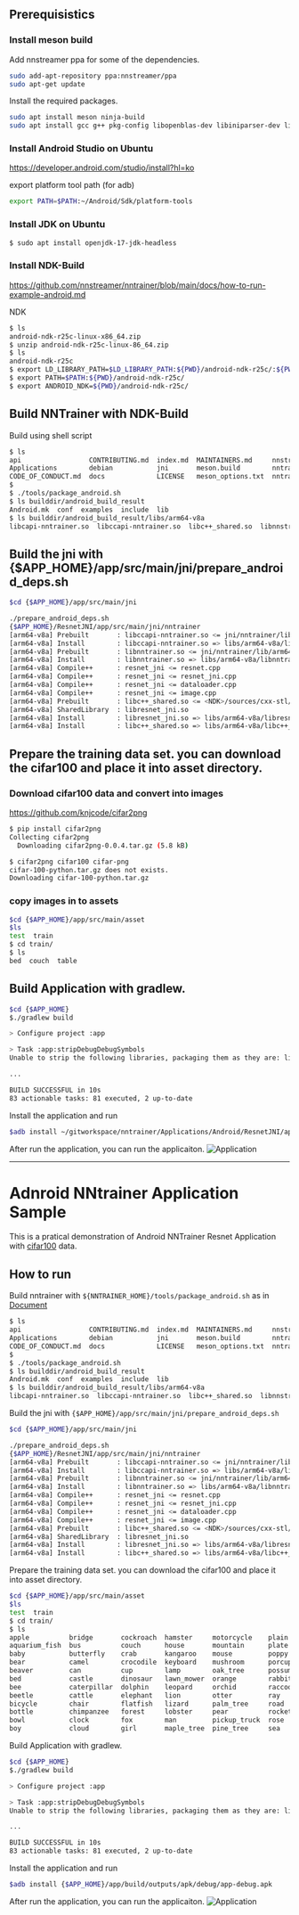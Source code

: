 
## Prerequisistics

### Install meson build

Add nnstreamer ppa for some of the dependencies.

```bash
sudo add-apt-repository ppa:nnstreamer/ppa
sudo apt-get update
```

Install the required packages.

```bash
sudo apt install meson ninja-build
sudo apt install gcc g++ pkg-config libopenblas-dev libiniparser-dev libjsoncpp-dev libcurl3-dev tensorflow2-lite-dev nnstreamer-dev libglib2.0-dev libgstreamer1.0-dev libgtest-dev ml-api-common-dev flatbuffers-compiler ml-inference-api-dev
```

### Install Android Studio on Ubuntu

https://developer.android.com/studio/install?hl=ko

export platform tool path (for adb)

```bash
export PATH=$PATH:~/Android/Sdk/platform-tools
```

### Install JDK on Ubuntu

```bash
$ sudo apt install openjdk-17-jdk-headless
```

### Install NDK-Build
https://github.com/nnstreamer/nntrainer/blob/main/docs/how-to-run-example-android.md

NDK 
```bash
$ ls
android-ndk-r25c-linux-x86_64.zip
$ unzip android-ndk-r25c-linux-86_64.zip
$ ls
android-ndk-r25c
$ export LD_LIBRARY_PATH=$LD_LIBRARY_PATH:${PWD}/android-ndk-r25c/:${PWD}/android-ndk-r25c/bin/
$ export PATH=$PATH:${PWD}/android-ndk-r25c/
$ export ANDROID_NDK=${PWD}/android-ndk-r25c/
```

##  Build NNTrainer with NDK-Build
Build using shell script

```bash
$ ls
api                 CONTRIBUTING.md  index.md  MAINTAINERS.md     nnstreamer        nntrainer.pc.in  RELEASE.md
Applications        debian           jni       meson.build        nntrainer         packaging        test
CODE_OF_CONDUCT.md  docs             LICENSE   meson_options.txt  nntrainer.ini.in  README.md        tools
$
$ ./tools/package_android.sh
$ ls builddir/android_build_result
Android.mk  conf  examples  include  lib
$ ls builddir/android_build_result/libs/arm64-v8a
libcapi-nntrainer.so  libccapi-nntrainer.so  libc++_shared.so  libnnstreamer-native.so  libnntrainer.so
```

## Build the jni with {$APP_HOME}/app/src/main/jni/prepare_android_deps.sh

```bash
$cd {$APP_HOME}/app/src/main/jni

./prepare_android_deps.sh 
{$APP_HOME}/ResnetJNI/app/src/main/jni/nntrainer
[arm64-v8a] Prebuilt       : libccapi-nntrainer.so <= jni/nntrainer/lib/arm64-v8a/
[arm64-v8a] Install        : libccapi-nntrainer.so => libs/arm64-v8a/libccapi-nntrainer.so
[arm64-v8a] Prebuilt       : libnntrainer.so <= jni/nntrainer/lib/arm64-v8a/
[arm64-v8a] Install        : libnntrainer.so => libs/arm64-v8a/libnntrainer.so
[arm64-v8a] Compile++      : resnet_jni <= resnet.cpp
[arm64-v8a] Compile++      : resnet_jni <= resnet_jni.cpp
[arm64-v8a] Compile++      : resnet_jni <= dataloader.cpp
[arm64-v8a] Compile++      : resnet_jni <= image.cpp
[arm64-v8a] Prebuilt       : libc++_shared.so <= <NDK>/sources/cxx-stl/llvm-libc++/libs/arm64-v8a/
[arm64-v8a] SharedLibrary  : libresnet_jni.so
[arm64-v8a] Install        : libresnet_jni.so => libs/arm64-v8a/libresnet_jni.so
[arm64-v8a] Install        : libc++_shared.so => libs/arm64-v8a/libc++_shared.so
```

## Prepare the training data set. you can download the cifar100 and place it into asset directory.

### Download cifar100 data and convert into images
https://github.com/knjcode/cifar2png

```bash
$ pip install cifar2png 
Collecting cifar2png
  Downloading cifar2png-0.0.4.tar.gz (5.8 kB)

$ cifar2png cifar100 cifar-png
cifar-100-python.tar.gz does not exists.
Downloading cifar-100-python.tar.gz
```

### copy images in to assets

```bash
$cd {$APP_HOME}/app/src/main/asset
$ls
test  train
$ cd train/
$ ls
bed  couch  table
```

## Build Application with gradlew.

``` bash
$cd {$APP_HOME}
$./gradlew build

> Configure project :app

> Task :app:stripDebugDebugSymbols
Unable to strip the following libraries, packaging them as they are: libc++_shared.so, libccapi-nntrainer.so, libnntrainer.so, libresnet_jni.so.

...

BUILD SUCCESSFUL in 10s
83 actionable tasks: 81 executed, 2 up-to-date

```

Install the application and run

``` bash
$adb install ~/gitworkspace/nntrainer/Applications/Android/ResnetJNI/app/build/outputs/apk/debug/app-debug.apk

```

After run the application, you can run the applicaiton.
![Application](/docs/images/app_resnet.jpg?raw=true)


---

# Adnroid NNtrainer Application Sample
This is a pratical demonstration of Android NNTrainer Resnet Application with [cifar100](https://www.cs.toronto.edu/~kriz/cifar.html) data.

## How to run
Build nntrainer with `${NNTRAINER_HOME}/tools/package_android.sh` as in [Document](https://github.com/nnstreamer/nntrainer/blob/main/docs/how-to-run-example-android.md)

```bash
$ ls
api                 CONTRIBUTING.md  index.md  MAINTAINERS.md     nnstreamer        nntrainer.pc.in  RELEASE.md
Applications        debian           jni       meson.build        nntrainer         packaging        test
CODE_OF_CONDUCT.md  docs             LICENSE   meson_options.txt  nntrainer.ini.in  README.md        tools
$
$ ./tools/package_android.sh
$ ls builddir/android_build_result
Android.mk  conf  examples  include  lib
$ ls builddir/android_build_result/libs/arm64-v8a
libcapi-nntrainer.so  libccapi-nntrainer.so  libc++_shared.so  libnnstreamer-native.so  libnntrainer.so
```

Build the jni with `{$APP_HOME}/app/src/main/jni/prepare_android_deps.sh`
```bash
$cd {$APP_HOME}/app/src/main/jni

./prepare_android_deps.sh 
{$APP_HOME}/ResnetJNI/app/src/main/jni/nntrainer
[arm64-v8a] Prebuilt       : libccapi-nntrainer.so <= jni/nntrainer/lib/arm64-v8a/
[arm64-v8a] Install        : libccapi-nntrainer.so => libs/arm64-v8a/libccapi-nntrainer.so
[arm64-v8a] Prebuilt       : libnntrainer.so <= jni/nntrainer/lib/arm64-v8a/
[arm64-v8a] Install        : libnntrainer.so => libs/arm64-v8a/libnntrainer.so
[arm64-v8a] Compile++      : resnet_jni <= resnet.cpp
[arm64-v8a] Compile++      : resnet_jni <= resnet_jni.cpp
[arm64-v8a] Compile++      : resnet_jni <= dataloader.cpp
[arm64-v8a] Compile++      : resnet_jni <= image.cpp
[arm64-v8a] Prebuilt       : libc++_shared.so <= <NDK>/sources/cxx-stl/llvm-libc++/libs/arm64-v8a/
[arm64-v8a] SharedLibrary  : libresnet_jni.so
[arm64-v8a] Install        : libresnet_jni.so => libs/arm64-v8a/libresnet_jni.so
[arm64-v8a] Install        : libc++_shared.so => libs/arm64-v8a/libc++_shared.so
```

Prepare the training data set. you can download the cifar100 and place it into asset directory.

```bash
$cd {$APP_HOME}/app/src/main/asset
$ls
test  train
$ cd train/
$ ls
apple          bridge       cockroach  hamster     motorcycle    plain      seal          table       willow_tree
aquarium_fish  bus          couch      house       mountain      plate      shark         tank        wolf
baby           butterfly    crab       kangaroo    mouse         poppy      shrew         telephone   woman
bear           camel        crocodile  keyboard    mushroom      porcupine  skunk         television  worm
beaver         can          cup        lamp        oak_tree      possum     skyscraper    tiger
bed            castle       dinosaur   lawn_mower  orange        rabbit     snail         tractor
bee            caterpillar  dolphin    leopard     orchid        raccoon    snake         train
beetle         cattle       elephant   lion        otter         ray        spider        trout
bicycle        chair        flatfish   lizard      palm_tree     road       squirrel      tulip
bottle         chimpanzee   forest     lobster     pear          rocket     streetcar     turtle
bowl           clock        fox        man         pickup_truck  rose       sunflower     wardrobe
boy            cloud        girl       maple_tree  pine_tree     sea        sweet_pepper  whale

```


Build Application with gradlew.

``` bash
$cd {$APP_HOME}
$./gradlew build

> Configure project :app

> Task :app:stripDebugDebugSymbols
Unable to strip the following libraries, packaging them as they are: libc++_shared.so, libccapi-nntrainer.so, libnntrainer.so, libresnet_jni.so.

...

BUILD SUCCESSFUL in 10s
83 actionable tasks: 81 executed, 2 up-to-date

```

Install the application and run

``` bash
$adb install {$APP_HOME}/app/build/outputs/apk/debug/app-debug.apk

```

After run the application, you can run the applicaiton.
![Application](/docs/images/app_resnet.jpg?raw=true)
